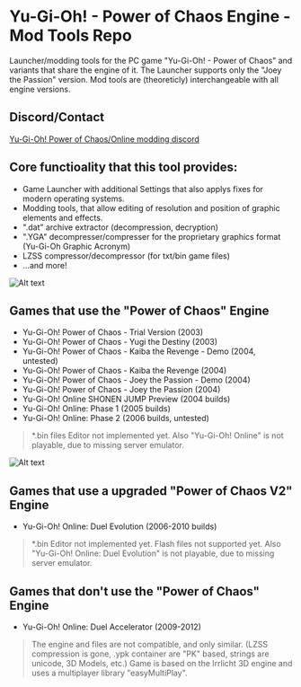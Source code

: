 # Yu-Gi-Oh! - Power of Chaos Engine - Mod Tools Repo
Launcher/modding tools for the PC game "Yu-Gi-Oh! - Power of Chaos" and variants that share the engine of it.
The Launcher supports only the "Joey the Passion" version.
Mod tools are (theoreticly) interchangeable with all engine versions.

## Discord/Contact
[Yu-Gi-Oh! Power of Chaos/Online modding discord](https://discord.com/invite/GAKKaJYwF7)

## Core functioality that this tool provides:
* Game Launcher with additional Settings that also applys fixes for modern operating systems.
* Modding tools, that allow editing of resolution and position of graphic elements and effects.
* ".dat" archive extractor (decompression, decryption)
* ".YGA" decompresser/compresser for the proprietary graphics format (Yu-Gi-Oh Graphic Acronym) 
* LZSS compressor/decompressor (for txt/bin game files)
* ...and more!

![Alt text](https://derplayer.neocities.org/repo/yugioh/01.jpg "Deck Editor Preview")

## Games that use the "Power of Chaos" Engine
* Yu-Gi-Oh! Power of Chaos - Trial Version (2003)
* Yu-Gi-Oh! Power of Chaos - Yugi the Destiny (2003)
* Yu-Gi-Oh! Power of Chaos - Kaiba the Revenge - Demo (2004, untested)
* Yu-Gi-Oh! Power of Chaos - Kaiba the Revenge (2004)
* Yu-Gi-Oh! Power of Chaos - Joey the Passion - Demo (2004)
* Yu-Gi-Oh! Power of Chaos - Joey the Passion (2004)
* Yu-Gi-Oh! Online SHONEN JUMP Preview (2004 builds)
* Yu-Gi-Oh! Online: Phase 1 (2005 builds)
* Yu-Gi-Oh! Online: Phase 2 (2006 builds, untested)

> *.bin files Editor not implemented yet.
> Also "Yu-Gi-Oh! Online" is not playable, due to missing server emulator.

![Alt text](https://derplayer.neocities.org/repo/yugioh/0a.png "YuGiOh Online Asset browser Preview")

## Games that use a upgraded "Power of Chaos V2" Engine
* Yu-Gi-Oh! Online: Duel Evolution (2006-2010 builds)

> *.bin Editor not implemented yet.
> Flash files not supported yet.
> Also "Yu-Gi-Oh! Online: Duel Evolution" is not playable, due to missing server emulator.

## Games that don't use the "Power of Chaos" Engine
* Yu-Gi-Oh! Online: Duel Accelerator (2009-2012)

> The engine and files are not compatible, and only similar. (LZSS compression is gone,
> .ypk container are "PK" based, strings are unicode, 3D Models, etc.)
> Game is based on the Irrlicht 3D engine and uses a multiplayer library "easyMultiPlay".